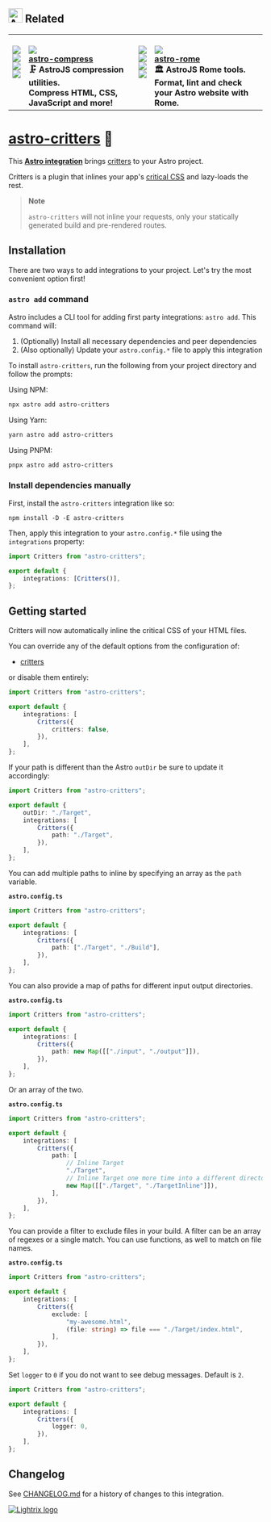 <h2><picture><source media="(prefers-color-scheme: dark)" srcset=https://raw.githubusercontent.com/ImageRepository/logos/main/.github/Image/logomark-dark.svg><source media="(prefers-color-scheme: light)" srcset=https://raw.githubusercontent.com/ImageRepository/logos/main/.github/Image/logomark-light.svg><img src=https://raw.githubusercontent.com/ImageRepository/logos/main/.github/Image/logomark-light.svg alt=Astro width=28></picture><span>&nbsp;</span>Related</h2><table><tbody><tr><td colspan=1 valign=top><br><a href=https://github.com/astro-community/astro-compress/actions/workflows/node.yml target=_blank><picture><source media="(prefers-color-scheme: dark)" srcset="https://img.shields.io/github/actions/workflow/status/astro-community/astro-compress/node.yml?branch=main&amp;label=Build&amp;logo=node.js&amp;color=black&amp;logoColor=white&amp;labelColor=black&amp;logoWidth=15"><source media="(prefers-color-scheme: light)" srcset="https://img.shields.io/github/actions/workflow/status/astro-community/astro-compress/node.yml?branch=main&amp;label=Build&amp;logo=node.js&amp;color=white&amp;logoColor=black&amp;labelColor=white&amp;logoWidth=15"><img src="https://img.shields.io/github/actions/workflow/status/astro-community/astro-compress/node.yml?branch=main&amp;label=Build&amp;logo=node.js&amp;color=black&amp;logoColor=white&amp;labelColor=black&amp;logoWidth=15"></picture></a><br><a href=https://npmjs.org/astro-compress target=_blank><picture><source media="(prefers-color-scheme: dark)" srcset="https://img.shields.io/npm/v/astro-compress?label=Version&amp;logo=npm&amp;color=black&amp;logoColor=white&amp;labelColor=black&amp;logoWidth=15"><source media="(prefers-color-scheme: light)" srcset="https://img.shields.io/npm/v/astro-compress?label=Version&amp;logo=npm&amp;color=white&amp;logoColor=black&amp;labelColor=white&amp;logoWidth=15"><img src="https://img.shields.io/npm/v/astro-compress?label=Version&amp;logo=npm&amp;color=black&amp;logoColor=white&amp;labelColor=black&amp;logoWidth=15"></picture></a><br><a href=https://npmjs.org/astro-compress target=_blank><picture><source media="(prefers-color-scheme: dark)" srcset="https://img.shields.io/librariesio/release/npm/astro-compress?label=Dependencies&amp;logo=dependabot&amp;color=black&amp;logoColor=white&amp;labelColor=black&amp;logoWidth=15"><source media="(prefers-color-scheme: light)" srcset="https://img.shields.io/librariesio/release/npm/astro-compress?label=Dependencies&amp;logo=dependabot&amp;color=white&amp;logoColor=black&amp;labelColor=white&amp;logoWidth=15"><img src="https://img.shields.io/librariesio/release/npm/astro-compress?label=Dependencies&amp;logo=dependabot&amp;color=black&amp;logoColor=white&amp;labelColor=black&amp;logoWidth=15"></picture></a><br><a href=https://npmjs.org/astro-compress target=_blank><picture><source media="(prefers-color-scheme: dark)" srcset="https://img.shields.io/npm/dw/astro-compress?label=Downloads&amp;logo=npm&amp;color=black&amp;logoColor=white&amp;labelColor=black&amp;logoWidth=15"><source media="(prefers-color-scheme: light)" srcset="https://img.shields.io/npm/dw/astro-compress?label=Downloads&amp;logo=npm&amp;color=white&amp;logoColor=black&amp;labelColor=white&amp;logoWidth=15"><img src="https://img.shields.io/npm/dw/astro-compress?label=Downloads&amp;logo=npm&amp;color=black&amp;logoColor=white&amp;labelColor=black&amp;logoWidth=15"></picture></a><br><br></td><td colspan=1 valign=top><br><a href=https://github.com/astro-community/astro-compress target=_blank><picture><source media="(prefers-color-scheme: dark)" srcset="https://img.shields.io/github/stars/astro-community/astro-compress?label=stars&amp;logo=github&amp;color=black&amp;logoColor=white&amp;labelColor=black&amp;logoWidth=15"><source media="(prefers-color-scheme: light)" srcset="https://img.shields.io/github/stars/astro-community/astro-compress?label=stars&amp;logo=github&amp;color=white&amp;logoColor=black&amp;labelColor=white&amp;logoWidth=15"><img src="https://img.shields.io/github/stars/astro-community/astro-compress?label=stars&amp;logo=github&amp;color=black&amp;logoColor=white&amp;labelColor=black&amp;logoWidth=15"></picture></a><br><a href=https://github.com/astro-community/astro-compress target=_blank><b>astro-compress</b></a><br><b>🗜️ AstroJS compression utilities.<br>Compress HTML, CSS, JavaScript and more!<br></b></td><td colspan=1 valign=top><br><a href=https://github.com/astro-community/astro-rome/actions/workflows/node.yml target=_blank><picture><source media="(prefers-color-scheme: dark)" srcset="https://img.shields.io/github/actions/workflow/status/astro-community/astro-rome/node.yml?branch=main&amp;label=Build&amp;logo=node.js&amp;color=black&amp;logoColor=white&amp;labelColor=black&amp;logoWidth=15"><source media="(prefers-color-scheme: light)" srcset="https://img.shields.io/github/actions/workflow/status/astro-community/astro-rome/node.yml?branch=main&amp;label=Build&amp;logo=node.js&amp;color=white&amp;logoColor=black&amp;labelColor=white&amp;logoWidth=15"><img src="https://img.shields.io/github/actions/workflow/status/astro-community/astro-rome/node.yml?branch=main&amp;label=Build&amp;logo=node.js&amp;color=black&amp;logoColor=white&amp;labelColor=black&amp;logoWidth=15"></picture></a><br><a href=https://npmjs.org/astro-rome target=_blank><picture><source media="(prefers-color-scheme: dark)" srcset="https://img.shields.io/npm/v/astro-rome?label=Version&amp;logo=npm&amp;color=black&amp;logoColor=white&amp;labelColor=black&amp;logoWidth=15"><source media="(prefers-color-scheme: light)" srcset="https://img.shields.io/npm/v/astro-rome?label=Version&amp;logo=npm&amp;color=white&amp;logoColor=black&amp;labelColor=white&amp;logoWidth=15"><img src="https://img.shields.io/npm/v/astro-rome?label=Version&amp;logo=npm&amp;color=black&amp;logoColor=white&amp;labelColor=black&amp;logoWidth=15"></picture></a><br><a href=https://npmjs.org/astro-rome target=_blank><picture><source media="(prefers-color-scheme: dark)" srcset="https://img.shields.io/librariesio/release/npm/astro-rome?label=Dependencies&amp;logo=dependabot&amp;color=black&amp;logoColor=white&amp;labelColor=black&amp;logoWidth=15"><source media="(prefers-color-scheme: light)" srcset="https://img.shields.io/librariesio/release/npm/astro-rome?label=Dependencies&amp;logo=dependabot&amp;color=white&amp;logoColor=black&amp;labelColor=white&amp;logoWidth=15"><img src="https://img.shields.io/librariesio/release/npm/astro-rome?label=Dependencies&amp;logo=dependabot&amp;color=black&amp;logoColor=white&amp;labelColor=black&amp;logoWidth=15"></picture></a><br><a href=https://npmjs.org/astro-rome target=_blank><picture><source media="(prefers-color-scheme: dark)" srcset="https://img.shields.io/npm/dw/astro-rome?label=Downloads&amp;logo=npm&amp;color=black&amp;logoColor=white&amp;labelColor=black&amp;logoWidth=15"><source media="(prefers-color-scheme: light)" srcset="https://img.shields.io/npm/dw/astro-rome?label=Downloads&amp;logo=npm&amp;color=white&amp;logoColor=black&amp;labelColor=white&amp;logoWidth=15"><img src="https://img.shields.io/npm/dw/astro-rome?label=Downloads&amp;logo=npm&amp;color=black&amp;logoColor=white&amp;labelColor=black&amp;logoWidth=15"></picture></a><br><br></td><td colspan=1 valign=top><br><a href=https://github.com/astro-community/astro-rome target=_blank><picture><source media="(prefers-color-scheme: dark)" srcset="https://img.shields.io/github/stars/astro-community/astro-rome?label=stars&amp;logo=github&amp;color=black&amp;logoColor=white&amp;labelColor=black&amp;logoWidth=15"><source media="(prefers-color-scheme: light)" srcset="https://img.shields.io/github/stars/astro-community/astro-rome?label=stars&amp;logo=github&amp;color=white&amp;logoColor=black&amp;labelColor=white&amp;logoWidth=15"><img src="https://img.shields.io/github/stars/astro-community/astro-rome?label=stars&amp;logo=github&amp;color=black&amp;logoColor=white&amp;labelColor=black&amp;logoWidth=15"></picture></a><br><a href=https://github.com/astro-community/astro-rome target=_blank><b>astro-rome</b></a><br><b>🏛️ AstroJS Rome tools.<br>Format, lint and check your Astro website with Rome.<br></b></td></tr></tbody></table>

# [astro-critters] 🦔

This **[Astro integration][astro-integration]** brings [critters][critters] to
your Astro project.

Critters is a plugin that inlines your app's [critical CSS] and lazy-loads the
rest.

> **Note**
>
> `astro-critters` will not inline your requests, only your statically generated
> build and pre-rendered routes.

## Installation

There are two ways to add integrations to your project. Let's try the most
convenient option first!

### `astro add` command

Astro includes a CLI tool for adding first party integrations: `astro add`. This
command will:

1. (Optionally) Install all necessary dependencies and peer dependencies
2. (Also optionally) Update your `astro.config.*` file to apply this integration

To install `astro-critters`, run the following from your project directory and
follow the prompts:

Using NPM:

```sh
npx astro add astro-critters
```

Using Yarn:

```sh
yarn astro add astro-critters
```

Using PNPM:

```sh
pnpx astro add astro-critters
```

### Install dependencies manually

First, install the `astro-critters` integration like so:

```
npm install -D -E astro-critters
```

Then, apply this integration to your `astro.config.*` file using the
`integrations` property:

```ts
import Critters from "astro-critters";

export default {
	integrations: [Critters()],
};
```

## Getting started

Critters will now automatically inline the critical CSS of your HTML files.

You can override any of the default options from the configuration of:

-   [critters](https://github.com/GoogleChromeLabs/critters#usage)

or disable them entirely:

```ts
import Critters from "astro-critters";

export default {
	integrations: [
		Critters({
			critters: false,
		}),
	],
};
```

If your path is different than the Astro `outDir` be sure to update it accordingly:

```ts
import Critters from "astro-critters";

export default {
	outDir: "./Target",
	integrations: [
		Critters({
			path: "./Target",
		}),
	],
};
```

You can add multiple paths to inline by specifying an array as the `path`
variable.

**`astro.config.ts`**

```ts
import Critters from "astro-critters";

export default {
	integrations: [
		Critters({
			path: ["./Target", "./Build"],
		}),
	],
};
```

You can also provide a map of paths for different input output directories.

**`astro.config.ts`**

```ts
import Critters from "astro-critters";

export default {
	integrations: [
		Critters({
			path: new Map([["./input", "./output"]]),
		}),
	],
};
```

Or an array of the two.

**`astro.config.ts`**

```ts
import Critters from "astro-critters";

export default {
	integrations: [
		Critters({
			path: [
				// Inline Target
				"./Target",
				// Inline Target one more time into a different directory
				new Map([["./Target", "./TargetInline"]]),
			],
		}),
	],
};
```

You can provide a filter to exclude files in your build. A filter can be an
array of regexes or a single match. You can use functions, as well to match on
file names.

**`astro.config.ts`**

```ts
import Critters from "astro-critters";

export default {
	integrations: [
		Critters({
			exclude: [
				"my-awesome.html",
				(file: string) => file === "./Target/index.html",
			],
		}),
	],
};
```

Set `logger` to `0` if you do not want to see debug messages. Default is `2`.

```ts
import Critters from "astro-critters";

export default {
	integrations: [
		Critters({
			logger: 0,
		}),
	],
};
```

[astro-critters]: https://npmjs.org/astro-critters
[critters]: https://github.com/GoogleChromeLabs/critters
[astro-integration]: https://docs.astro.build/en/guides/integrations-guide/
[critical css]:
	https://www.smashingmagazine.com/2015/08/understanding-critical-css/

## Changelog

See [CHANGELOG.md](CHANGELOG.md) for a history of changes to this integration.

[![Lightrix logo](https://raw.githubusercontent.com/Lightrix/npm/main/.github/Image/favicon.png "Built with Lightrix/npm")](https://github.com/Lightrix/npm)
